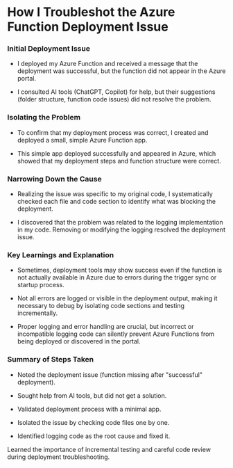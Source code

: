 # How I Troubleshot the Azure Function Deployment Issue
### Initial Deployment Issue
* I deployed my Azure Function and received a message that the deployment was successful, but the function did not appear in the Azure portal.

* I consulted AI tools (ChatGPT, Copilot) for help, but their suggestions (folder structure, function code issues) did not resolve the problem.

### Isolating the Problem
* To confirm that my deployment process was correct, I created and deployed a small, simple Azure Function app.

* This simple app deployed successfully and appeared in Azure, which showed that my deployment steps and function structure were correct.

### Narrowing Down the Cause
* Realizing the issue was specific to my original code, I systematically checked each file and code section to identify what was blocking the deployment.

* I discovered that the problem was related to the logging implementation in my code. Removing or modifying the logging resolved the deployment issue.

### Key Learnings and Explanation
* Sometimes, deployment tools may show success even if the function is not actually available in Azure due to errors during the trigger sync or startup process.

* Not all errors are logged or visible in the deployment output, making it necessary to debug by isolating code sections and testing incrementally.

* Proper logging and error handling are crucial, but incorrect or incompatible logging code can silently prevent Azure Functions from being deployed or discovered in the portal.

### Summary of Steps Taken
* Noted the deployment issue (function missing after "successful" deployment).

* Sought help from AI tools, but did not get a solution.

* Validated deployment process with a minimal app.

* Isolated the issue by checking code files one by one.

* Identified logging code as the root cause and fixed it.

Learned the importance of incremental testing and careful code review during deployment troubleshooting.
